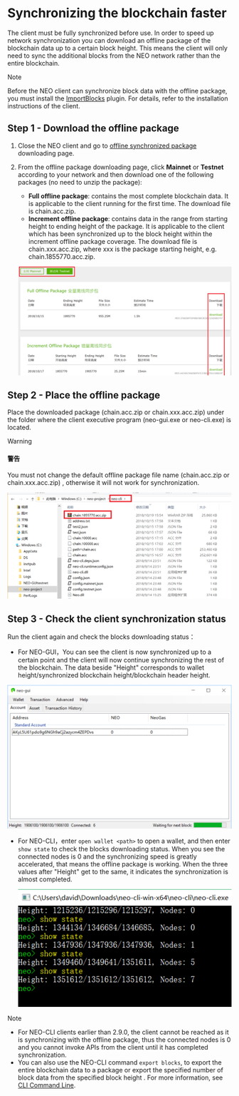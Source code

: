 # Synchronizing the blockchain faster

The client must be fully synchronized before use. In order to speed up network synchronization you can download an offline package of the blockchain data up to a certain block height. This means the client will only need to sync the additional blocks from the NEO network rather than the entire blockchain.

> [!Note]
>
> Before the NEO client can synchronize block data with the offline package, you must install the [ImportBlocks](https://github.com/neo-project/neo-plugins/releases/download/v2.10.3/ImportBlocks.zip) plugin. For details, refer to the installation instructions of the client.
>

## Step 1 - Download the offline package

1. Close the NEO client and go to [offline synchronized package](https://sync.ngd.network/) downloading page.

2. From the offline package downloading page, click **Mainnet** or **Testnet** according to your network and then download one of the following packages (no need to unzip the package):

   - **Full offline package**: contains the most complete blockchain data. It is applicable to the client running for the first time. The download file is chain.acc.zip.
   - **Increment offline package**: contains data in the range from starting height to ending height of the package. It is applicable to the client which has been synchronized up to the block height within the increment offline package coverage. The download file is chain.xxx.acc.zip, where xxx is the package starting height, e.g. chain.1855770.acc.zip.

   ![](../assets/syncblocks_2.png)

## Step 2 - Place the offline package

Place the downloaded package (chain.acc.zip or chain.xxx.acc.zip) under the folder where the client executive program (neo-gui.exe or neo-cli.exe) is located. 

> [!Warning]
>
> #### 警告
>
> You must not change the default offline package file name  (chain.acc.zip or chain.xxx.acc.zip) , otherwise it will not work for synchronization.

![](../assets/syncblocks_3.png)

## Step 3 - Check the client synchronization status

Run the client again and check the blocks downloading status：

- For NEO-GUI，You can see the client is now synchronized up to a certain point and the client will now continue synchronizing the rest of the blockchain. The data beside "Height" corresponds to wallet height/synchronized blockchain height/blockchain header height. 

![](../assets/gui_1.png)

- For NEO-CLI，enter  `open wallet <path>` to open a wallet, and then enter  `show state` to check the blocks downloading status. When you see the connected nodes is 0 and the synchronizing speed is greatly accelerated, that means the offline package is working. When the three values after "Height" get to the same, it indicates the synchronization is almost completed.

  ![](../assets/cli_sync.png)

> [!Note]
>
> - For NEO-CLI clients earlier than 2.9.0, the client cannot be reached as it is synchronizing with the offline package, thus the connected nodes is 0 and you cannot invoke APIs from the client until it has completed synchronization.
> - You can also use the NEO-CLI command `export blocks`, to export the entire blockchain data to a package or export the specified number of block data from the specified block height . For more information,  see [CLI Command Line](cli/cli.md).
